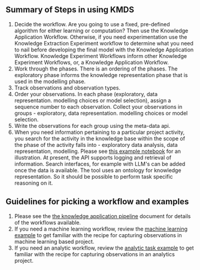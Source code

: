 ## Summary of Steps in using KMDS

1. Decide the workflow. Are you going to use a fixed, pre-defined algorithm for either learning or computation? Then use the Knowledge Application Workflow. Otherwise, if you need experimentation use the Knowledge Extraction Experiment workflow to determine what you need to nail before developing the final model with the Knowledge Application Workflow. Knowledge Experiment Workflows inform other Knowledge Experiment Workflows, or, a Knowledge Application Workflow.
3. Work through the phases. There is an ordering of the phases. The exploratory phase informs the knowledge representation phase that is used in the modelling phase.
4. Track observations and observation types.
5. Order your observations. In each phase (exploratory, data representation. modelling choices or model selection), assign a sequence number to each observation. Collect your observations in groups - exploratory, data representation. modelling choices or model selection.
6. Write the observations for each group using the meta-data api.
7. When you need information pertaining to a particular project activity, you search for the activity in the knowledge base within the scope of the phase of the activity falls into - exploratory data analysis, data representation, modelling. Please see [this example notebook](machine_learning/example_ml_observations_report.ipynb) for an illustration. At present, the API supports logging and retrieval of information. Search interfaces, for example with LLM's can be added once the data is available. The tool uses an ontology for knowledge representation. So it should be possible to perform task specific reasoning on it.


## Guidelines for picking a workflow and examples
1. Please see the [the knowledge application pipeline](../feature_documentation/km_app_pipeline.md) document for details of the workflows available. 
4. If you need a machine learning workflow, review the [machine learning example](machine_learning/example_narrative.md) to get familiar with the recipe for capturing observations in machine learning based project.
5. If you need an analytic workflow, review the [analytic task example](analytics/example_narrative.md) to get familiar with the recipe for capturing observations in an analytics project.